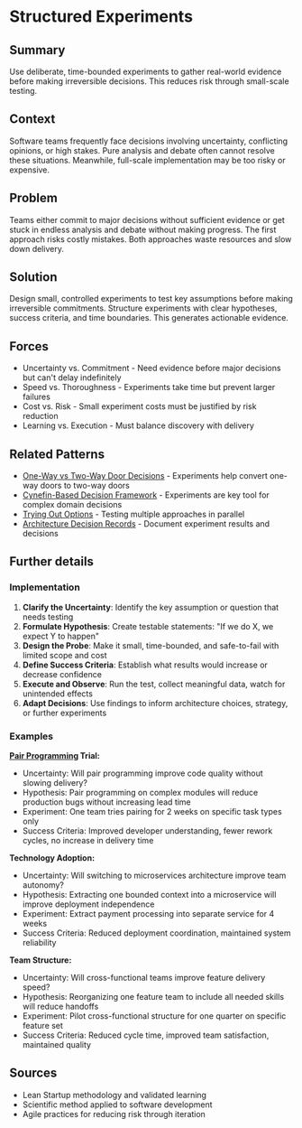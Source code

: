 ---
---
# Structured Experiments

## Summary
Use deliberate, time-bounded experiments to gather real-world evidence before making irreversible decisions. This reduces risk through small-scale testing.

## Context
Software teams frequently face decisions involving uncertainty, conflicting opinions, or high stakes. Pure analysis and debate often cannot resolve these situations. Meanwhile, full-scale implementation may be too risky or expensive.

## Problem
Teams either commit to major decisions without sufficient evidence or get stuck in endless analysis and debate without making progress. The first approach risks costly mistakes. Both approaches waste resources and slow down delivery.

## Solution
Design small, controlled experiments to test key assumptions before making irreversible commitments. Structure experiments with clear hypotheses, success criteria, and time boundaries. This generates actionable evidence.

## Forces
- Uncertainty vs. Commitment - Need evidence before major decisions but can't delay indefinitely
- Speed vs. Thoroughness - Experiments take time but prevent larger failures
- Cost vs. Risk - Small experiment costs must be justified by risk reduction
- Learning vs. Execution - Must balance discovery with delivery

## Related Patterns
- [One-Way vs Two-Way Door Decisions](one-way-two-way-door-decisions.md) - Experiments help convert one-way doors to two-way doors
- [Cynefin-Based Decision Framework](cynefin-based-decision-framework.md) - Experiments are key tool for complex domain decisions
- [Trying Out Options](trying-out-options.md) - Testing multiple approaches in parallel
- [Architecture Decision Records](architecture-decision-records.md) - Document experiment results and decisions

## Further details

### Implementation
1. **Clarify the Uncertainty**: Identify the key assumption or question that needs testing
2. **Formulate Hypothesis**: Create testable statements: "If we do X, we expect Y to happen"
3. **Design the Probe**: Make it small, time-bounded, and safe-to-fail with limited scope and cost
4. **Define Success Criteria**: Establish what results would increase or decrease confidence
5. **Execute and Observe**: Run the test, collect meaningful data, watch for unintended effects
6. **Adapt Decisions**: Use findings to inform architecture choices, strategy, or further experiments

### Examples
**[Pair Programming](../architectural-spatial/pair-programming-workstations.md) Trial:**
- Uncertainty: Will pair programming improve code quality without slowing delivery?
- Hypothesis: Pair programming on complex modules will reduce production bugs without increasing lead time
- Experiment: One team tries pairing for 2 weeks on specific task types only
- Success Criteria: Improved developer understanding, fewer rework cycles, no increase in delivery time

**Technology Adoption:**
- Uncertainty: Will switching to microservices architecture improve team autonomy?
- Hypothesis: Extracting one bounded context into a microservice will improve deployment independence
- Experiment: Extract payment processing into separate service for 4 weeks
- Success Criteria: Reduced deployment coordination, maintained system reliability

**Team Structure:**
- Uncertainty: Will cross-functional teams improve feature delivery speed?
- Hypothesis: Reorganizing one feature team to include all needed skills will reduce handoffs
- Experiment: Pilot cross-functional structure for one quarter on specific feature set
- Success Criteria: Reduced cycle time, improved team satisfaction, maintained quality

## Sources
- Lean Startup methodology and validated learning
- Scientific method applied to software development
- Agile practices for reducing risk through iteration